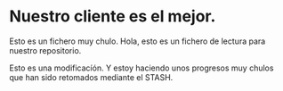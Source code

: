 # Nuestro cliente es el mejor.

Esto es un fichero muy chulo. 
Hola, esto es un fichero de lectura para nuestro repositorio.

Esto es una modificacíón. Y estoy haciendo unos progresos muy chulos que han sido retomados mediante el STASH.
